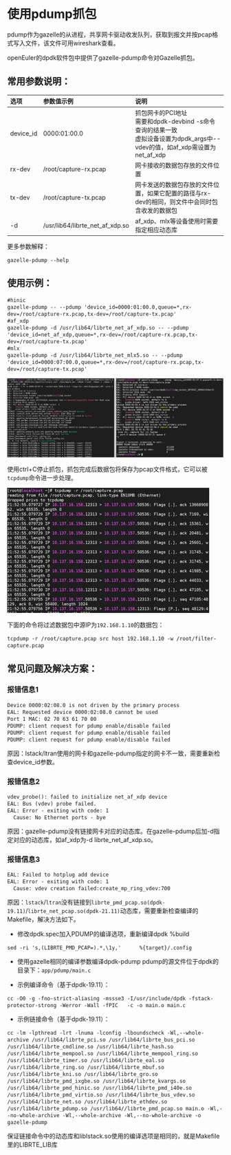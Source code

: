 # 使用pdump抓包
pdump作为gazelle的从进程，共享网卡驱动收发队列，获取到报文并按pcap格式写入文件，该文件可用wireshark查看。

openEuler的dpdk软件包中提供了gazelle-pdump命令对Gazelle抓包。  

## 常用参数说明：

|选项|参数值示例|说明|
|:---|:---|:---|
|device_id|0000:01:00.0|抓包网卡的PCI地址<br>需要和dpdk-devbind -s命令查询的结果一致<br>虚拟设备设置为dpdk_args中--vdev的值，如af_xdp需设置为net_af_xdp|
|rx-dev|/root/capture-rx.pcap|网卡接收的数据包存放的文件位置|
|tx-dev|/root/capture-tx.pcap|网卡发送的数据包存放的文件位置，如果它配置的路径与rx-dev的相同，则文件中会同时包含收发的数据包|
|-d|/usr/lib64/librte_net_af_xdp.so|af_xdp、mlx等设备使用时需要指定相应动态库|

更多参数解释：
```
gazelle-pdump --help
```

## 使用示例：
```
#hinic
gazelle-pdump -- --pdump 'device_id=0000:01:00.0,queue=*,rx-dev=/root/capture-rx.pcap,tx-dev=/root/capture-tx.pcap'
#af_xdp
gazelle-pdump -d /usr/lib64/librte_net_af_xdp.so -- --pdump 'device_id=net_af_xdp,queue=*,rx-dev=/root/capture-rx.pcap,tx-dev=/root/capture-tx.pcap'
#mlx
gazelle-pdump -d /usr/lib64/librte_net_mlx5.so -- --pdump 'device_id=0000:07:00.0,queue=*,rx-dev=/root/capture-rx.pcap,tx-dev=/root/capture-tx.pcap'
```
<img src="images/pdump.png" alt="scene" style="zoom:100%"> 

使用ctrl+C停止抓包，抓包完成后数据包将保存为pcap文件格式，它可以被`tcpdump`命令进一步处理。

<img src="images/pdump-tcpdump.png" alt="scene" style="zoom:50%"> 

下面的命令将过滤数据包中源IP为`192.168.1.10`的数据包：
```
tcpdump -r /root/capture.pcap src host 192.168.1.10 -w /root/filter-capture.pcap
```

## 常见问题及解决方案：
### 报错信息1
```
Device 0000:02:08.0 is not driven by the primary process
EAL: Requested device 0000:02:08.0 cannot be used
Port 1 MAC: 02 70 63 61 70 00
PDUMP: client request for pdump enable/disable failed
PDUMP: client request for pdump enable/disable failed
PDUMP: client request for pdump enable/disable failed
```
原因：lstack/ltran使用的网卡和gazelle-pdump指定的网卡不一致，需要重新检查device_id参数。

### 报错信息2
```
vdev_probe(): failed to initialize net_af_xdp device
EAL: Bus (vdev) probe failed.
EAL: Error - exiting with code: 1
  Cause: No Ethernet ports - bye
```
原因：gazelle-pdump没有链接网卡对应的动态库。在gazelle-pdump后加-d指定对应的动态库，如af_xdp为-d librte_net_af_xdp.so。

### 报错信息3
```
EAL: Failed to hotplug add device
EAL: Error - exiting with code: 1
  Cause: vdev creation failed:create_mp_ring_vdev:700
```
原因：`lstack`/`ltran`没有链接到`librte_pmd_pcap.so(dpdk-19.11)`/`librte_net_pcap.so(dpdk-21.11)`动态库，需要重新检查编译的Makefile，解决方法如下。
- 修改dpdk.spec加入PDUMP的编译选项，重新编译dpdk
%build
```
sed -ri 's,(LIBRTE_PMD_PCAP=).*,\1y,'      %{target}/.config
```


- 使用gazelle相同的编译参数编译dpdk-pdump
pdump的源文件位于dpdk的目录下：`app/pdump/main.c `

- 示例编译命令（基于dpdk-19.11）：
```
cc -O0 -g -fno-strict-aliasing -mssse3 -I/usr/include/dpdk -fstack-protector-strong -Werror -Wall -fPIC   -c -o main.o main.c
```

- 示例链接命令（基于dpdk-19.11）：
```
cc -lm -lpthread -lrt -lnuma -lconfig -lboundscheck -Wl,--whole-archive /usr/lib64/librte_pci.so /usr/lib64/librte_bus_pci.so /usr/lib64/librte_cmdline.so /usr/lib64/librte_hash.so /usr/lib64/librte_mempool.so /usr/lib64/librte_mempool_ring.so /usr/lib64/librte_timer.so /usr/lib64/librte_eal.so /usr/lib64/librte_ring.so /usr/lib64/librte_mbuf.so /usr/lib64/librte_kni.so /usr/lib64/librte_gro.so /usr/lib64/librte_pmd_ixgbe.so /usr/lib64/librte_kvargs.so /usr/lib64/librte_pmd_hinic.so /usr/lib64/librte_pmd_i40e.so /usr/lib64/librte_pmd_virtio.so /usr/lib64/librte_bus_vdev.so /usr/lib64/librte_net.so /usr/lib64/librte_ethdev.so /usr/lib64/librte_pdump.so /usr/lib64//librte_pmd_pcap.so main.o -Wl,--no-whole-archive -Wl,--whole-archive -Wl,--no-whole-archive -o gazelle-pdump
```

保证链接命令中的动态库和liblstack.so使用的编译选项是相同的，就是Makefile里的LIBRTE_LIB库
